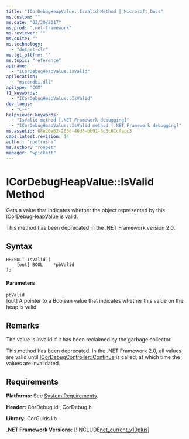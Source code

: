 ```yaml
---
title: "ICorDebugHeapValue::IsValid Method | Microsoft Docs"
ms.custom: ""
ms.date: "03/30/2017"
ms.prod: ".net-framework"
ms.reviewer: ""
ms.suite: ""
ms.technology: 
  - "dotnet-clr"
ms.tgt_pltfrm: ""
ms.topic: "reference"
apiname: 
  - "ICorDebugHeapValue.IsValid"
apilocation: 
  - "mscordbi.dll"
apitype: "COM"
f1_keywords: 
  - "ICorDebugHeapValue::IsValid"
dev_langs: 
  - "C++"
helpviewer_keywords: 
  - "IsValid method [.NET Framework debugging]"
  - "ICorDebugHeapValue::IsValid method [.NET Framework debugging]"
ms.assetid: 68e20e62-203d-46d8-bb91-8d3c61cfacc3
caps.latest.revision: 14
author: "rpetrusha"
ms.author: "ronpet"
manager: "wpickett"
---
```

# ICorDebugHeapValue::IsValid Method
Gets a value that indicates whether the object represented by this ICorDebugHeapValue is valid.  
  
 This method has been deprecated in the .NET Framework version 2.0.  
  
## Syntax  
  
```  
HRESULT IsValid (  
    [out] BOOL    *pbValid  
);  
```  
  
#### Parameters  
 `pbValid`  
 [out] A pointer to a Boolean value that indicates whether this value on the heap is valid.  
  
## Remarks  
 The value is invalid if it has been reclaimed by the garbage collector.  
  
 This method has been deprecated. In the .NET Framework 2.0, all values are valid until [ICorDebugController::Continue](../../../../docs/framework/unmanaged-api/debugging/icordebugcontroller-continue-method.md) is called, at which time the values are invalidated.  
  
## Requirements  
 **Platforms:** See [System Requirements](../../../../docs/framework/get-started/system-requirements.md).  
  
 **Header:** CorDebug.idl, CorDebug.h  
  
 **Library:** CorGuids.lib  
  
 **.NET Framework Versions:** [!INCLUDE[net_current_v10plus](../../../../includes/net-current-v10plus-md.md)]